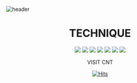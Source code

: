 ![header](https://capsule-render.vercel.app/api?type=wave&color=auto&height=300&section=header&text=WoonRin%20Lee&fontSize=90)

<div align="center"><h1>TECHNIQUE</h1>
    
  <div align="center">
      <img src="https://img.shields.io/badge/html5-E34F26?style=for-the-badge&logo=html5&logoColor=white"> 
      <img src="https://img.shields.io/badge/css-1572B6?style=for-the-badge&logo=css3&logoColor=white"> 
      <img src="https://img.shields.io/badge/javascript-F7DF1E?style=for-the-badge&logo=javascript&logoColor=black"> 
      <img src="https://img.shields.io/badge/github-181717?style=for-the-badge&logo=github&logoColor=white">
      <img src="https://img.shields.io/badge/javascript-F7DF1E?style=for-the-badge&logo=javascript&logoColor=black"> 
      <img src="https://img.shields.io/badge/git-F05032?style=for-the-badge&logo=git&logoColor=white">
      <img src="https://img.shields.io/badge/fontawesome-339AF0?style=for-the-badge&logo=fontawesome&logoColor=white">
  
VISIT CNT

[![Hits](https://hits.seeyoufarm.com/api/count/incr/badge.svg?url=https%3A%2F%2Fgithub.com%2Flikegitman&count_bg=%2379C83D&title_bg=%23555555&icon=&icon_color=%23E7E7E7&title=hits&edge_flat=false)](https://hits.seeyoufarm.com)
  </div>
</div>
